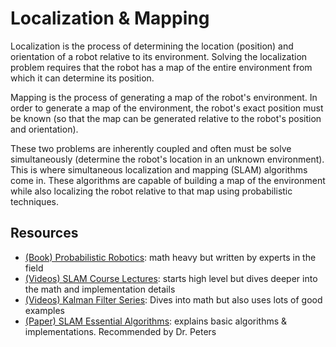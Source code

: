 # Localization & Mapping

Localization is the process of determining the location (position) and orientation of a robot relative to its environment. Solving the localization problem requires that the robot has a map of the entire environment from which it can determine its position.

Mapping is the process of generating a map of the robot's environment. In order to generate a map of the environment, the robot's exact position must be known (so that the map can be generated relative to the robot's position and orientation).

These two problems are inherently coupled and often must be solve simultaneously (determine the robot's location in an unknown environment). This is where simultaneous localization and mapping (SLAM) algorithms come in. These algorithms are capable of building a map of the environment while also localizing the robot relative to that map using probabilistic techniques.

## Resources
- [(Book) Probabilistic Robotics](http://www.probabilistic-robotics.org): math heavy but written by experts in the field  
- [(Videos) SLAM Course Lectures](https://www.youtube.com/playlist?list=PLgnQpQtFTOGQrZ4O5QzbIHgl3b1JHimN_): starts high level but dives deeper into the math and implementation details
- [(Videos) Kalman Filter Series](https://www.youtube.com/watch?v=CaCcOwJPytQ): Dives into math but also uses lots of good examples
- [(Paper) SLAM Essential Algorithms](https://people.eecs.berkeley.edu/~pabbeel/cs287-fa09/readings/Durrant-Whyte_Bailey_SLAM-tutorial-I.pdf): explains basic algorithms & implementations. Recommended by Dr. Peters